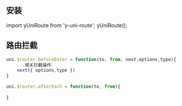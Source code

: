 ## 安装

import yUniRoute from 'y-uni-route';
yUniRoute();

## 路由拦截

```javascript
uni.$router.beforeEnter = function(to, from, next,options,type){
	...相关拦截操作
	next({ options,type })
}

uni.$router.afterEach = function(to, from){
	
}
```


